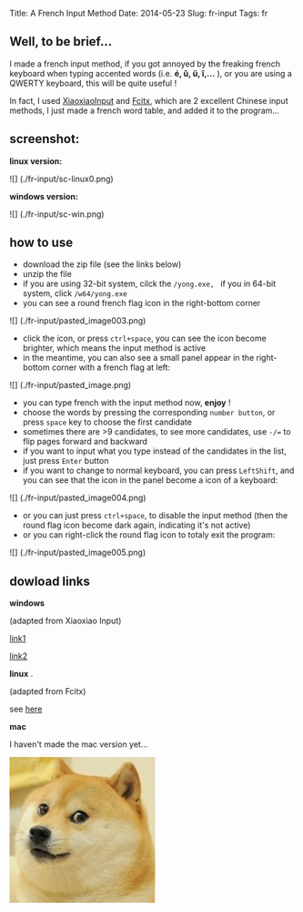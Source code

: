 Title: A French Input Method
Date: 2014-05-23
Slug: fr-input
Tags: fr

Well, to be brief...
-----------------
I made a french input method, if you got annoyed by the freaking french keyboard when typing accented words (i.e.  **é, û, ü, î,...** ), or you are using a QWERTY keyboard, this will be quite useful !

In fact, I used [XiaoxiaoInput](http://yong.dgod.net/) and [Fcitx](https://fcitx-im.org/wiki/Fcitx), which are 2 excellent Chinese input methods, I just made a french word table, and added it to the program...

screenshot:
-----------
**linux version:** 

![] (./fr-input/sc-linux0.png)

**windows version:**

![] (./fr-input/sc-win.png)

how to use
----------
- download the zip file (see the links below)
- unzip the file
- if you are using 32-bit system, cilck the  ``/yong.exe, `` if you in 64-bit system, click  ``/w64/yong.exe`` 
- you can see a round french flag icon in the right-bottom corner

![] (./fr-input/pasted_image003.png)

- click the icon, or press `ctrl+space`, you can see the icon become brighter, which means the input method is active 
- in the meantime, you can also see a small panel appear in the right-bottom corner with a french flag at left:

![] (./fr-input/pasted_image.png)

- you can type french with the input method now,  **enjoy** !
- choose the words by pressing the corresponding `number button`, or press `space` key to choose the first candidate
- sometimes there are >9 candidates, to see more candidates, use `-/=` to flip pages forward and backward
- if you want to input what you type instead of the candidates in the list, just press `Enter` button
- if you want to change to normal keyboard, you can press `LeftShift`, and you can see that the icon in the panel become a icon of a keyboard:

![] (./fr-input/pasted_image004.png)

- or you can just press `ctrl+space`, to disable the input method (then the round flag icon become dark again, indicating it's not active)
- or you can right-click the round flag icon to totaly exit the program:

![] (./fr-input/pasted_image005.png)


dowload links
-------------
**windows** 

(adapted from Xiaoxiao Input)

[link1](https://sourceforge.net/projects/frinput/files/latest/download?source=files)

[link2](http://filemarkets.com/fs/djd4dyamxb20371/)

**linux** .

(adapted from Fcitx)

see [here](https://github.com/X-Wei/fcitx-table-french) 


**mac** 

I haven't made the mac version yet...


![](images/./fr-input/doge.jpg)
